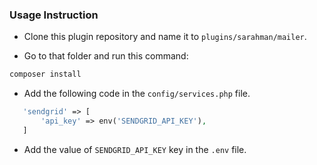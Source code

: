 ### Usage Instruction

- Clone this plugin repository and name it to `plugins/sarahman/mailer`.

- Go to that folder and run this command:

```bash
composer install
```

- Add the following code in the `config/services.php` file.
 
 ```php
    'sendgrid' => [
        'api_key' => env('SENDGRID_API_KEY'),
    ]
 ```

- Add the value of `SENDGRID_API_KEY` key in the `.env` file.
